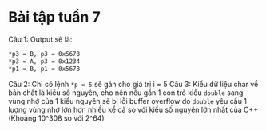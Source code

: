 # Bài tập tuần 7

Câu 1:
Output sẽ là:
```bash
*p3 = B, p3 = 0x5678
*p3 = A, p3 = 0x1234
*p1 = B, p1 = 0x5678
```
Câu 2:
Chỉ có lệnh `*p = 5` sẽ gán cho giá trị i = 5
Câu 3:
Kiểu dữ liệu char về bản chất là kiểu số nguyên, cho nên nếu gắn 1 con trỏ kiểu `double` sang vùng nhớ của 1 kiểu nguyên sẽ bị lỗi buffer overflow do `double` yêu cầu 1 lượng vùng nhớ lớn hơn nhiều kể cả so với kiểu số nguyên lớn nhất của C++ (Khoảng 10^308 so với 2^64)
